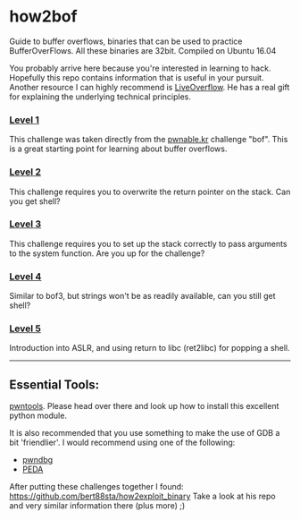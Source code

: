 # how2bof
Guide to buffer overflows, binaries that can be used to practice BufferOverFlows. All these binaries are 32bit. Compiled on Ubuntu 16.04

You probably arrive here because you're interested in learning to hack. Hopefully this repo contains information that is useful in your pursuit. Another resource I can highly recommend is [LiveOverflow](https://www.youtube.com/channel/UClcE-kVhqyiHCcjYwcpfj9w). He has a real gift for explaining the underlying technical principles.

### [Level 1](./bof)
This challenge was taken directly from the [pwnable.kr](http://pwnable.kr) challenge "bof". This is a great starting point for learning about buffer overflows.

### [Level 2](./bof2)
This challenge requires you to overwrite the return pointer on the stack. Can you get shell?

### [Level 3](./bof3)
This challenge requires you to set up the stack correctly to pass arguments to the system function. Are you up for the challenge?

### [Level 4](./bof4)
Similar to bof3, but strings won't be as readily available, can you still get shell?

### [Level 5](./bof5)
Introduction into ASLR, and using return to libc (ret2libc) for popping a shell.

---
## Essential Tools:

[pwntools](https://github.com/Gallopsled/pwntools). Please head over there and look up how to install this excellent python module.

It is also recommended that you use something to make the use of GDB a bit 'friendlier'.
I would recommend using one of the following:
 - [pwndbg](https://github.com/pwndbg/pwndbg)
 - [PEDA](https://github.com/longld/peda)

After putting these challenges together I found: https://github.com/bert88sta/how2exploit_binary
Take a look at his repo and very similar information there (plus more) ;)
